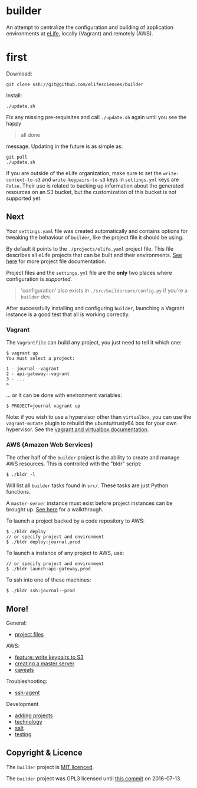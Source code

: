 # builder

An attempt to centralize the configuration and building of application environments at [eLife](https://elifesciences.org), locally (Vagrant) and remotely (AWS).

# first

Download:

	git clone ssh://git@github.com/elifesciences/builder

Install:

    ./update.sh

Fix any missing pre-requisites and call `./update.sh` again until you see the happy

> all done

message. Updating in the future is as simple as:

    git pull
    ./update.sh

If you are outside of the eLife organization, make sure to set the `write-context-to-s3` and `write-keypairs-to-s3` keys in `settings.yml` keys are `False`. Their use is related to backing up information about the generated resources on an S3 bucket, but the customization of this bucket is not supported yet.

## Next

Your `settings.yaml` file was created automatically and contains options for tweaking the behaviour of `builder`, like the project file it should be using.

By default it points to the `./projects/elife.yaml` project file. This file describes all eLife projects that can be built and their environments. [See here](docs/projects.md) for more 
project file documentation.

Project files and the `settings.yml` file are the **only** two places where configuration is _supported_.

> 'configuration' also exists in `./src/buildercore/config.py` if you're a `builder` dev.

After successfully installing and configuring `builder`, launching a Vagrant instance is a good test that all is working correctly.

### Vagrant

The `Vagrantfile` can build any project, you just need to tell it which one:

    $ vagrant up
    You must select a project:

    1 - journal--vagrant
    2 - api-gateway--vagrant
    3 - ...
    >

... or it can be done with environment variables:

    $ PROJECT=journal vagrant up

Note: if you wish to use a hypervisor other than `virtualbox`, you can use the `vagrant-mutate` plugin
to rebuild the ubuntu/trusty64 box for your own hypervisor.  See the [vagrant and virtualbox documentation](docs/vagrant-and-virtualbox.md).

### AWS (Amazon Web Services)

The other half of the `builder` project is the ability to create and manage AWS resources. This is controlled with the "bldr" script:

    $ ./bldr -l

Will list all `builder` tasks found in `src/`. These tasks are just Python functions.

A `master-server` instance must exist before project instances can be brought up. [See here](docs/master-server.md) for a walkthrough.

To launch a project backed by a code repository to AWS:

    $ ./bldr deploy
    // or specify project and environment
    $ ./bldr deploy:journal,prod

To launch a instance of any project to AWS, use:

    // or specify project and environment
    $ ./bldr launch:api-gateway,prod

To ssh into one of these machines:

    $ ./bldr ssh:journal--prod

## More!

General:
* [project files](docs/projects.md)

AWS:
* [feature: write keypairs to S3](docs/feature,write-keypairs-to-s3.md)
* [creating a master server](docs/master-server.md)
* [caveats](docs/caveats.md)

Troubleshooting:

* [ssh-agent](docs/ssh-agent.md)

Development
* [adding projects](docs/adding-projects.md)
* [technology](docs/tech.md)
* [salt](docs/salt.md)
* [testing](docs/testing.md)

## Copyright & Licence

The `builder` project is [MIT licenced](LICENCE.txt).

The `builder` project was GPL3 licensed until [this commit](https://github.com/elifesciences/builder/commit/2fd91c1cc86efad92a4f40caa93837960baa4855) on 2016-07-13.
